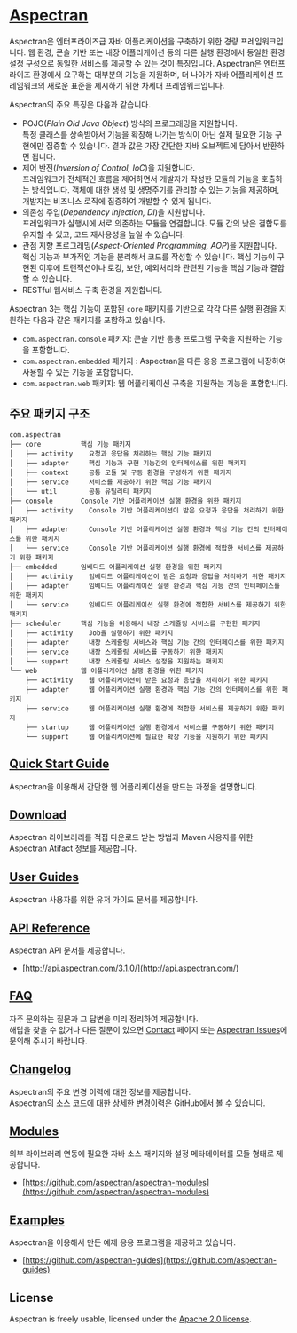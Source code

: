 # [Aspectran](http://www.aspectran.com)

Aspectran은 엔터프라이즈급 자바 어플리케이션을 구축하기 위한 경량 프레임워크입니다.
웹 환경, 콘솔 기반 또는 내장 어플리케이션 등의 다른 실행 환경에서 동일한 환경 설정 구성으로 동일한 서비스를 제공할 수 있는 것이 특징입니다.
Aspectran은 엔터프라이즈 환경에서 요구하는 대부분의 기능을 지원하며, 더 나아가 자바 어플리케이션 프레임워크의 새로운 표준을 제시하기 위한 차세대 프레임워크입니다.

Aspectran의 주요 특징은 다음과 같습니다.

* POJO(*Plain Old Java Object*) 방식의 프로그래밍을 지원합니다.  
  특정 클래스를 상속받아서 기능을 확장해 나가는 방식이 아닌 실제 필요한 기능 구현에만 집중할 수 있습니다.
  결과 값은 가장 간단한 자바 오브젝트에 담아서 반환하면 됩니다.
* 제어 반전(*Inversion of Control, IoC*)을 지원합니다.  
  프레임워크가 전체적인 흐름을 제어하면서 개발자가 작성한 모듈의 기능을 호출하는 방식입니다.
  객체에 대한 생성 및 생명주기를 관리할 수 있는 기능을 제공하며, 개발자는 비즈니스 로직에 집중하여 개발할 수 있게 됩니다.
* 의존성 주입(*Dependency Injection, DI*)을 지원합니다.  
  프레임워크가 실행시에 서로 의존하는 모듈을 연결합니다.
  모듈 간의 낮은 결합도를 유지할 수 있고, 코드 재사용성을 높일 수 있습니다.
* 관점 지향 프로그래밍(*Aspect-Oriented Programming, AOP*)을 지원합니다.  
  핵심 기능과 부가적인 기능을 분리해서 코드를 작성할 수 있습니다.
  핵심 기능이 구현된 이후에 트랜잭션이나 로깅, 보안, 예외처리와 관련된 기능을 핵심 기능과 결합할 수 있습니다.
* RESTful 웹서비스 구축 환경을 지원합니다.

Aspectran 3는 핵심 기능이 포함된 `core` 패키지를 기반으로 각각 다른 실행 환경을 지원하는 다음과 같은 패키지를 포함하고 있습니다.

* `com.aspectran.console` 패키지: 콘솔 기반 응용 프로그램 구축을 지원하는 기능을 포함합니다.
* `com.aspectran.embedded` 패키지 : Aspectran을 다른 응용 프로그램에 내장하여 사용할 수 있는 기능을 포함합니다.
* `com.aspectran.web` 패키지: 웹 어플리케이션 구축을 지원하는 기능을 포함합니다.

## 주요 패키지 구조

```
com.aspectran
├── core          핵심 기능 패키지
│   ├── activity    요청과 응답을 처리하는 핵심 기능 패키지
│   ├── adapter     핵심 기능과 구현 기능간의 인터페이스를 위한 패키지
│   ├── context     공통 모듈 및 구동 환경을 구성하기 위한 패키지
│   ├── service     서비스를 제공하기 위한 핵심 기능 패키지
│   └── util        공통 유틸리티 패키지
├── console       Console 기반 어플리케이션 실행 환경을 위한 패키지
│   ├── activity    Console 기반 어플리케이션이 받은 요청과 응답을 처리하기 위한 패키지
│   ├── adapter     Console 기반 어플리케이션 실행 환경과 핵심 기능 간의 인터페이스를 위한 패키지
│   └── service     Console 기반 어플리케이션 실행 환경에 적합한 서비스를 제공하기 위한 패키지
├── embedded      임베디드 어플리케이션 실행 환경을 위한 패키지
│   ├── activity    임베디드 어플리케이션이 받은 요청과 응답을 처리하기 위한 패키지
│   ├── adapter     임베디드 어플리케이션 실행 환경과 핵심 기능 간의 인터페이스를 위한 패키지
│   └── service     임베디드 어플리케이션 실행 환경에 적합한 서비스를 제공하기 위한 패키지
├── scheduler     핵심 기능을 이용해서 내장 스케쥴링 서비스를 구현한 패키지
│   ├── activity    Job을 실행하기 위한 패키지
│   ├── adapter     내장 스케쥴링 서비스와 핵심 기능 간의 인터페이스를 위한 패키지
│   ├── service     내장 스케쥴링 서비스를 구동하기 위한 패키지
│   └── support     내장 스케쥴링 서비스 설정을 지원하는 패키지
└── web           웹 어플리케이션 실행 환경을 위한 패키지
    ├── activity    웹 어플리케이션이 받은 요청과 응답을 처리하기 위한 패키지
    ├── adapter     웹 어플리케이션 실행 환경과 핵심 기능 간의 인터페이스를 위한 패키지
    ├── service     웹 어플리케이션 실행 환경에 적합한 서비스를 제공하기 위한 패키지
    ├── startup     웹 어플리케이션 실행 환경에서 서비스를 구동하기 위한 패키지
    └── support     웹 어플리케이션에 필요한 확장 기능을 지원하기 위한 패키지
```

## [Quick Start Guide](http://www.aspectran.com/getting-started/quickstart/)
Aspectran을 이용해서 간단한 웹 어플리케이션을 만드는 과정을 설명합니다.

## [Download](http://www.aspectran.com/getting-started/download/)
Aspectran 라이브러리를 적접 다운로드 받는 방법과 Maven 사용자를 위한 Aspectran Atifact 정보를 제공합니다.

## [User Guides](http://www.aspectran.com/docs/guides/)
Aspectran 사용자를 위한 유저 가이드 문서를 제공합니다.

## [API Reference](http://www.aspectran.com/docs/api/)
Aspectran API 문서를 제공합니다.
* [http://api.aspectran.com/3.1.0/](http://api.aspectran.com/)

## [FAQ](http://www.aspectran.com/docs/faq/)
자주 문의하는 질문과 그 답변을 미리 정리하여 제공합니다.  
해답을 찾을 수 없거나 다른 질문이 있으면 [Contact](/contact/) 페이지 또는 [Aspectran Issues](https://github.com/aspectran/aspectran/issues)에 문의해 주시기 바랍니다.

## [Changelog](http://www.aspectran.com/docs/changelog/)
Aspectran의 주요 변경 이력에 대한 정보를 제공합니다.  
Aspectran의 소스 코드에 대한 상세한 변경이력은 GitHub에서 볼 수 있습니다.

## [Modules](http://www.aspectran.com/modules/)
외부 라이브러리 연동에 필요한 자바 소스 패키지와 설정 메타데이터를 모듈 형태로 제공합니다.
* [https://github.com/aspectran/aspectran-modules](https://github.com/aspectran/aspectran-modules)

## [Examples](http://www.aspectran.com/examples/)
Aspectran을 이용해서 만든 예제 응용 프로그램을 제공하고 있습니다.
* [https://github.com/aspectran-guides](https://github.com/aspectran-guides)

## License
Aspectran is freely usable, licensed under the [Apache 2.0 license](http://www.apache.org/licenses/LICENSE-2.0).
